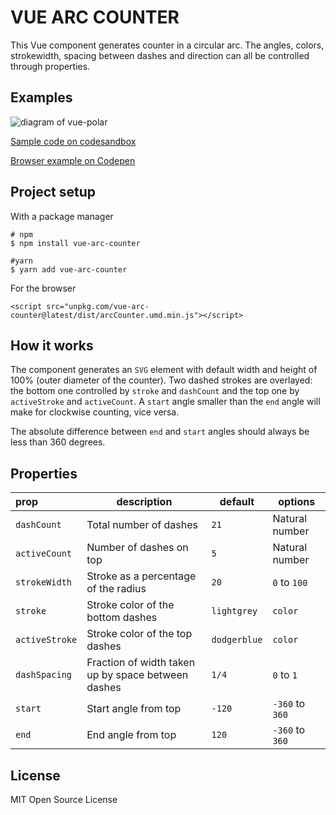 # VUE ARC COUNTER

This Vue component generates counter in a circular arc. The angles, colors, strokewidth, spacing between dashes and 
direction can all be controlled through properties.

## Examples

![diagram of vue-polar](https://raw.githubusercontent.com/snirp/vue-arc-counter/master/examples.png)

[Sample code on codesandbox](https://codesandbox.io/s/github/snirp/vue-arc-counter)

[Browser example on Codepen](https://codepen.io/snirp/pen/BvvoOB)

## Project setup

With a package manager
```
# npm
$ npm install vue-arc-counter

#yarn
$ yarn add vue-arc-counter
```

For the browser
```
<script src="unpkg.com/vue-arc-counter@latest/dist/arcCounter.umd.min.js"></script>
```

## How it works
The component generates an `SVG` element with default width and height of 100% (outer diameter of the counter).
Two dashed strokes are overlayed: the bottom one controlled by `stroke` and `dashCount` and the top one by 
`activeStroke` and `activeCount`. A `start` angle smaller than the `end` angle will make for clockwise counting, 
vice versa.

The absolute difference between `end` and `start` angles should always be less than 360 degrees.

## Properties
|prop|description|default|options|
|:---|---|---|---|
|`dashCount`|Total number of dashes|`21`|Natural number|
|`activeCount`|Number of dashes on top|`5`|Natural number|
|`strokeWidth`|Stroke as a percentage of the radius|`20`|`0` to `100`|
|`stroke`|Stroke color of the bottom dashes|`lightgrey`|`color`|
|`activeStroke`|Stroke color of the top dashes|`dodgerblue`|`color`|
|`dashSpacing`|Fraction of width taken up by space between dashes|`1/4`|`0` to `1`|
|`start`|Start angle from top|`-120`|`-360` to `360`|
|`end`|End angle from top|`120`|`-360` to `360`|

## License

MIT Open Source License
